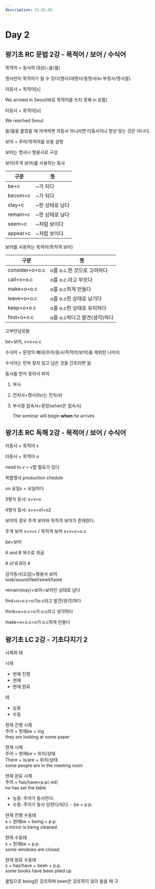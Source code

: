 ```yaml
---
description: 25.01.02
---
```


# Day 2

## 왕기초 RC 문법 2강 - 목적어 / 보어 / 수식어

목적어 = 동사의 대상(\~을/를)

명사만이 목적어가 될 수 있다(명사/대명사/동명사/to 부정사/명사절).

자동사 + 목적어\[x]

We arrived in Seoul(바로 목적어를 쓰지 못해 in 포함)

타동사 + 목적어\[o]

We reached Seoul&#x20;

을/를을 붙였을 때 어색하면 자동사 아니라면 타동사이나 항상 맞는 것은 아니다.

보어 = 주어/목적어를 보충 설명

보어는 명사나 형용사로 구성

보어(주격 보어)를 사용하는 동사

| 구문       | 뜻          |
| -------- | ---------- |
| be+c     | \~가 되다     |
| becom+c  | \~가 되다     |
| stay+c   | \~한 상태로 남다 |
| remain+c | \~한 상태로 남다 |
| seem+c   | \~처럼 보이다   |
| appear+c | \~처럼 보이다   |

보어를 사용하는 목적어(목적격 보어)

| 구문             | 뜻                  |
| -------------- | ------------------ |
| consider+o+o.c | o를 o.c.한 것으로 고려하다  |
| call+o+o.c     | o를 o.c.라고 부르다      |
| make+o+o.c     | o를 o.c하게 만들다       |
| leave+o+o.c    | o를 o.c한 상태로 남기다    |
| keep+o+o.c     | o를 o.c한 상태로 유지하다   |
| find+o+o.c     | o를 o.c하다고 발견(생각)하다 |

고부만남유발

be+보어, v+o+o.c

수식어 = 문장의 뼈대(주어/동사/목적어/보어)를 제외한 나머지

수식어는 먼저 찾지 않고 남은 것을 간추리면 됨

동사를 먼저 찾아서 파악

1. 부사
2. 전치사+명사(for는 전치사)
3.  부사절 접속사+문장(when은 접속사)

    The seminar will begin **when** he arrives

## 왕기초 RC 독해 2강 - 목적어 / 보어 / 수식어

자동사 + 목적어 x

타동사 + 목적어 o

need to v = v할 필요가 있다

복합명사 production chedule

on 요일s = 요일마다

3형식 동사: s+v+o

4형식 동사: s+v+o1+o2

보어의 경우 주격 보어와 목적격 보어가 존재한다.

주격 보어 s+v+c / 목적격 보어 s+v+o+o.c

be+보어

A and B 복수로 취급

A of B B의 A

감각동사(오감)+형용사 보어\
look/sound/feel/smell/taste

remain(stay)+보어=보어인 상태로 남다

find+o+o.c=o가o.c라고 발견(생각)하다

think+o+o.c=o가 o.c라고 생각하다

make+o+o.c=o가 o.c하게 만들다

## 왕기초 LC 2강 - 기초다지기 2

시제와 태

시제

* 현재 진행
* 현재
* 현재 완료

태

* 능동
* 수동

현재 진행 시제\
주어 + 현재be + ing\
they are looking at some paper

현재 시제\
주어 + 현재be + 위치/상태\
There + is/are + 위치/상태\
some people are in the meeting room

현재 완료 시제\
주어 + has/have+p.p(-ed)\
he has set the table

* 능동: 주어가 동사한다.
* 수동: 주어가 동사 당한다/되다. - be + p.p.

현재 진행 수동태\
s + 현재be + being + p.p.\
a mirror is being cleaned.

현재 수동태\
s + 현재be + p.p.\
some windows are closed

현재 완료 수동태\
s + has/have + been + p.p.\
some books have been piled up

꿀팁으로 being은 강조하며 been은 강조하지 않아 들을 때 구

